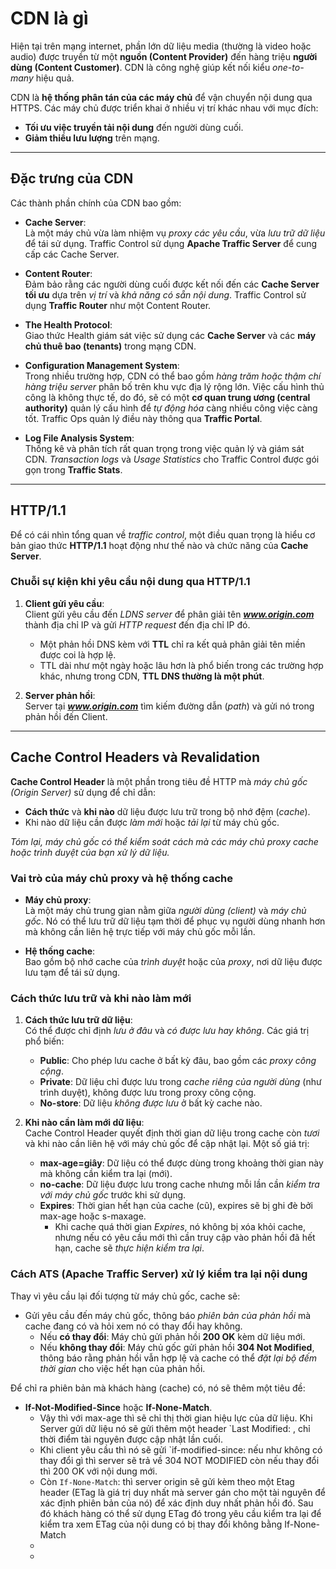 # CDN là gì

Hiện tại trên mạng internet, phần lớn dữ liệu media (thường là video hoặc audio) được truyền từ một **nguồn (Content Provider)** đến hàng triệu **người dùng (Content Customer)**. CDN là công nghệ giúp kết nối kiểu *one-to-many* hiệu quả. 

CDN là **hệ thống phân tán của các máy chủ** để vận chuyển nội dung qua HTTPS. Các máy chủ được triển khai ở nhiều vị trí khác nhau với mục đích:  
- **Tối ưu việc truyền tải nội dung** đến người dùng cuối.  
- **Giảm thiểu lưu lượng** trên mạng.

---

## Đặc trưng của CDN

Các thành phần chính của CDN bao gồm:

- **Cache Server**:  
  Là một máy chủ vừa làm nhiệm vụ *proxy các yêu cầu*, vừa *lưu trữ dữ liệu* để tái sử dụng. Traffic Control sử dụng **Apache Traffic Server** để cung cấp các Cache Server.

- **Content Router**:  
  Đảm bảo rằng các người dùng cuối được kết nối đến các **Cache Server tối ưu** dựa trên *vị trí* và *khả năng có sẵn nội dung*. Traffic Control sử dụng **Traffic Router** như một Content Router.

- **The Health Protocol**:  
  Giao thức Health giám sát việc sử dụng các **Cache Server** và các **máy chủ thuê bao (tenants)** trong mạng CDN.

- **Configuration Management System**:  
  Trong nhiều trường hợp, CDN có thể bao gồm *hàng trăm hoặc thậm chí hàng triệu server* phân bố trên khu vực địa lý rộng lớn. Việc cấu hình thủ công là không thực tế, do đó, sẽ có một **cơ quan trung ương (central authority)** quản lý cấu hình để *tự động hóa* càng nhiều công việc càng tốt. Traffic Ops quản lý điều này thông qua **Traffic Portal**.

- **Log File Analysis System**:  
  Thống kê và phân tích rất quan trọng trong việc quản lý và giám sát CDN. *Transaction logs* và *Usage Statistics* cho Traffic Control được gói gọn trong **Traffic Stats**.

---

## HTTP/1.1

Để có cái nhìn tổng quan về *traffic control*, một điều quan trọng là hiểu cơ bản giao thức **HTTP/1.1** hoạt động như thế nào và chức năng của **Cache Server**.

### Chuỗi sự kiện khi yêu cầu nội dung qua HTTP/1.1

1. **Client gửi yêu cầu**:  
   Client gửi yêu cầu đến *LDNS server* để phân giải tên ***www.origin.com*** thành địa chỉ IP và gửi *HTTP request* đến địa chỉ IP đó.  
   - Một phản hồi DNS kèm với **TTL** chỉ ra kết quả phân giải tên miền được coi là hợp lệ.  
   - TTL dài như một ngày hoặc lâu hơn là phổ biến trong các trường hợp khác, nhưng trong CDN, **TTL DNS thường là một phút**.

2. **Server phản hồi**:  
   Server tại ***www.origin.com*** tìm kiếm đường dẫn (*path*) và gửi nó trong phản hồi đến Client.

---

## Cache Control Headers và Revalidation

**Cache Control Header** là một phần trong tiêu đề HTTP mà *máy chủ gốc (Origin Server)* sử dụng để chỉ dẫn:  
- **Cách thức** và **khi nào** dữ liệu được lưu trữ trong bộ nhớ đệm (*cache*).  
- Khi nào dữ liệu cần được *làm mới* hoặc *tải lại* từ máy chủ gốc.  

*Tóm lại, máy chủ gốc có thể kiểm soát cách mà các máy chủ proxy cache hoặc trình duyệt của bạn xử lý dữ liệu.*

### Vai trò của máy chủ proxy và hệ thống cache

- **Máy chủ proxy**:  
  Là một máy chủ trung gian nằm giữa *người dùng (client)* và *máy chủ gốc*. Nó có thể lưu trữ dữ liệu tạm thời để phục vụ người dùng nhanh hơn mà không cần liên hệ trực tiếp với máy chủ gốc mỗi lần.

- **Hệ thống cache**:  
  Bao gồm bộ nhớ cache của *trình duyệt* hoặc của *proxy*, nơi dữ liệu được lưu tạm để tái sử dụng.

### Cách thức lưu trữ và khi nào làm mới

1. **Cách thức lưu trữ dữ liệu**:  
   Có thể được chỉ định *lưu ở đâu* và *có được lưu hay không*. Các giá trị phổ biến:  
   - **Public**: Cho phép lưu cache ở bất kỳ đâu, bao gồm các *proxy công cộng*.  
   - **Private**: Dữ liệu chỉ được lưu trong *cache riêng của người dùng* (như trình duyệt), không được lưu trong proxy công cộng.  
   - **No-store**: Dữ liệu *không được lưu* ở bất kỳ cache nào.

2. **Khi nào cần làm mới dữ liệu**:  
   Cache Control Header quyết định thời gian dữ liệu trong cache còn *tươi* và khi nào cần liên hệ với máy chủ gốc để cập nhật lại. Một số giá trị:  
   - **max-age=giây**: Dữ liệu có thể được dùng trong khoảng thời gian này mà không cần kiểm tra lại (mới).  
   - **no-cache**: Dữ liệu được lưu trong cache nhưng mỗi lần cần *kiểm tra với máy chủ gốc* trước khi sử dụng.  
   - **Expires**: Thời gian hết hạn của cache (cũ), expires sẽ bị ghi đè bởi max-age hoặc s-maxage.  
     - Khi cache quá thời gian *Expires*, nó không bị xóa khỏi cache, nhưng nếu có yêu cầu mới thì cần truy cập vào phản hồi đã hết hạn, cache sẽ *thực hiện kiểm tra lại*.

### Cách ATS (Apache Traffic Server) xử lý kiểm tra lại nội dung

Thay vì yêu cầu lại đối tượng từ máy chủ gốc, cache sẽ:  
- Gửi yêu cầu đến máy chủ gốc, thông báo *phiên bản của phản hồi* mà cache đang có và hỏi xem nó có thay đổi hay không.  
  - Nếu **có thay đổi**: Máy chủ gửi phản hồi **200 OK** kèm dữ liệu mới.  
  - Nếu **không thay đổi**: Máy chủ gốc gửi phản hồi **304 Not Modified**, thông báo rằng phản hồi vẫn hợp lệ và cache có thể *đặt lại bộ đếm thời gian* cho việc hết hạn của phản hồi.

Để chỉ ra phiên bản mà khách hàng (cache) có, nó sẽ thêm một tiêu đề:  
- **If-Not-Modified-Since** hoặc **If-None-Match**.  
  - Vậy thì với max-age thì sẽ chỉ thị thời gian hiệu lực của dữ liệu. Khi Server gửi dữ liệu nó sẽ gửi thêm một header `Last Modified: <timestamp>, chỉ thời điểm tài nguyên được cập nhật lần cuối.  
  - Khi client yêu cầu thì nó sẽ gửi `if-modified-since: <timestamp>  nếu như không có thay đổi gì thì server sẽ trả về 304 NOT MODIFIED còn nếu thay đổi thì 200 OK với nội dung mới.
  - Còn `If-None-Match`: thì server origin sẽ gửi kèm theo một Etag header (ETag là giá trị duy nhất mà server gán cho một tài nguyên để xác định phiên bản của nó) để xác định duy nhất phản hồi đó. Sau đó khách hàng có thể sử dụng ETag đó trong yêu cầu kiểm tra lại để kiểm tra xem ETag của nội dung có bị thay đổi không bằng If-None-Match
  -  
  - 
